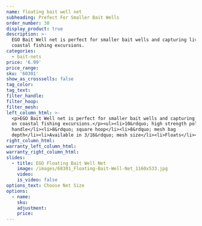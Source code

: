 ```yaml
---
name: floating bait well net
subheading: Prefect For Smaller Bait Wells
order_number: 30
display_product: true
description: >-
  EGO Bait Well net is perfect for smaller bait wells and capturing live bait on
  coastal fishing excursions.
categories:
  - bait-nets
price: '6.99'
price_range:
sku: '60301'
show_as_crosssells: false
tag_color:
tag_text:
filter_handle:
filter_hoop:
filter_mesh:
left_column_html: >-
  <p>EGO Bait Well net is perfect for smaller bait wells and capturing live bait
  on coastal fishing excursions.</p><ul><li>10&rdquo; high strength polypro
  handle</li><li>8&rdquo; square hoop</li><li>8&rdquo; mesh bag
  depth</li><li>Available in 3/16&rdquo; mesh size</li><li>Floats</li></ul>
right_column_html:
warranty_left_column_html:
warranty_right_column_html:
slides:
  - title: EGO Floating Bait Well Net
    image: /images/60301_Floating-Bait-Well-Net_1160x533.jpg
    video:
    is_video: false
options_text: Choose Net Size
options:
  - name:
    sku:
    adjustment:
    price:
---
```


